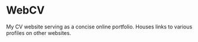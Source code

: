 # WebCV


My CV website serving as a concise online portfolio.
Houses links to various profiles on other websites.

